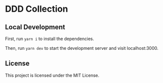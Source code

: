# DDD Collection

## Local Development

First, run `yarn i` to install the dependencies.

Then, run `yarn dev` to start the development server and visit localhost:3000.

## License

This project is licensed under the MIT License.
